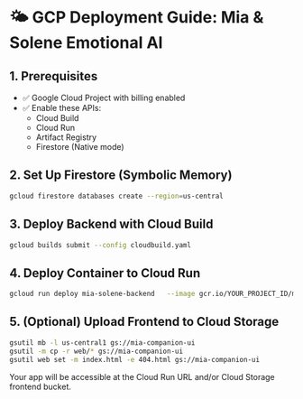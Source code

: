 # 🌤️ GCP Deployment Guide: Mia & Solene Emotional AI

## 1. Prerequisites
- ✅ Google Cloud Project with billing enabled
- ✅ Enable these APIs:
  - Cloud Build
  - Cloud Run
  - Artifact Registry
  - Firestore (Native mode)

## 2. Set Up Firestore (Symbolic Memory)
```bash
gcloud firestore databases create --region=us-central
```

## 3. Deploy Backend with Cloud Build
```bash
gcloud builds submit --config cloudbuild.yaml
```

## 4. Deploy Container to Cloud Run
```bash
gcloud run deploy mia-solene-backend   --image gcr.io/YOUR_PROJECT_ID/mia-solene-backend   --platform managed   --region us-central1   --allow-unauthenticated   --port 8000
```

## 5. (Optional) Upload Frontend to Cloud Storage
```bash
gsutil mb -l us-central1 gs://mia-companion-ui
gsutil -m cp -r web/* gs://mia-companion-ui
gsutil web set -m index.html -e 404.html gs://mia-companion-ui
```

Your app will be accessible at the Cloud Run URL and/or Cloud Storage frontend bucket.

